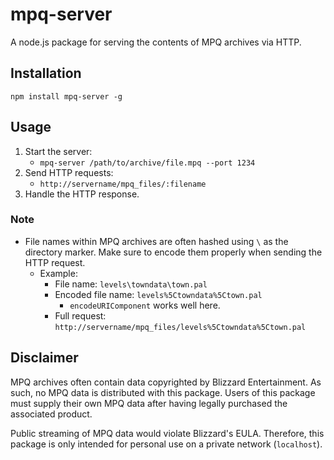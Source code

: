 mpq-server
==========

A node.js package for serving the contents of MPQ archives via HTTP.

## Installation
`npm install mpq-server -g`

## Usage
1. Start the server:
    * `mpq-server /path/to/archive/file.mpq --port 1234`
1. Send HTTP requests:
    * `http://servername/mpq_files/:filename`
1. Handle the HTTP response.


### Note
* File names within MPQ archives are often hashed using `\` as the directory marker. Make sure to encode them properly when sending the HTTP request.
    * Example:
        * File name: `levels\towndata\town.pal`
        * Encoded file name: `levels%5Ctowndata%5Ctown.pal`
            * `encodeURIComponent` works well here.
        * Full request: `http://servername/mpq_files/levels%5Ctowndata%5Ctown.pal`

## Disclaimer

MPQ archives often contain data copyrighted by Blizzard Entertainment.
As such, no MPQ data is distributed with this package.
Users of this package must supply their own MPQ data after having legally purchased the associated product.

Public streaming of MPQ data would violate Blizzard's EULA. Therefore, this package is only intended for personal use on a private network (`localhost`).
